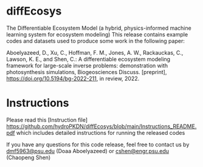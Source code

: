 # diffEcosys
The Differentiable Ecosystem Model (a hybrid, physics-informed machine learning system for ecosystem modeling)
This release contains example codes and datasets used to produce some work in the following paper:

Aboelyazeed, D., Xu, C., Hoffman, F. M., Jones, A. W., Rackauckas, C., Lawson, K. E., and Shen, C.: A differentiable ecosystem modeling framework for large-scale inverse problems: demonstration with photosynthesis simulations, Biogeosciences Discuss. [preprint], https://doi.org/10.5194/bg-2022-211, in review, 2022.

# Instructions
Please read this [Instruction file] https://github.com/hydroPKDN/diffEcosys/blob/main/Instructions_README.pdf which includes detailed instructions for running the released codes

If you have any questions for this code release, feel free to contact us by dmf5963@psu.edu (Doaa Aboelyazeed) or cshen@engr.psu.edu (Chaopeng Shen)
